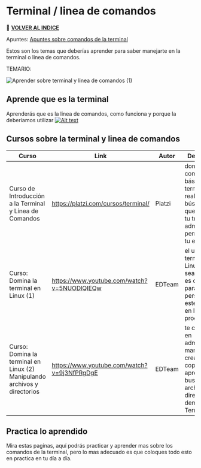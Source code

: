 # Terminal / linea de comandos

🚀 **[VOLVER AL INDICE](https://www.notion.so/G4A-Guides-for-all-b035482d770c43028f9d7b9a89360dc5)**

Apuntes: [Apuntes sobre comandos de la terminal](https://www.notion.so/Powershell-2a304647566b4a3d9ed206874a716f89)

Estos son los temas que deberías aprender para saber manejarte en la terminal o linea de comandos.

TEMARIO: 

![Aprender sobre terminal y linea de comandos (1)](https://user-images.githubusercontent.com/71718050/192577800-96cfdd2b-871d-4b1f-bdf0-369b614ac184.jpg)



## Aprende que es la terminal

Aprenderás que es la linea de comandos, como funciona y porque la deberíamos utilizar
[![Alt text](https://img.youtube.com/vi/pqbzLgYYjdc/0.jpg)](https://www.youtube.com/watch?v=pqbzLgYYjdc)





## Cursos sobre la terminal y linea de comandos

| Curso | Link | Autor | Descripción |
| --- | --- | --- | --- |
| Curso de Introducción a la Terminal y Línea de Comandos | https://platzi.com/cursos/terminal/ | Platzi | dominarás los comandos básicos de la terminal, realizar búsquedas que agilicen tu trabajo y administrar permisos en tu equipo. |
| Curso: Domina la terminal en Linux (1)  | https://www.youtube.com/watch?v=5NUODlQIEQw | EDTeam | el uso de la terminal de Linux (aunque sea básico) es obligatorio para cualquier persona que esté iniciando en la programación. |
| Curso: Domina la terminal en Linux (2)  Manipulando archivos y directorios  | https://www.youtube.com/watch?v=9j3NfPRgDgE | EDTeam | te convertirás en administrador, manipularás, crearás, copiarás y aprenderás a buscar archivos y directorios dentro de la Terminal. |

## Practica lo aprendido

Mira estas paginas, aquí podrás practicar y aprender mas sobre los comandos de la terminal, pero lo mas adecuado es que coloques todo esto en practica en tu día a día.

